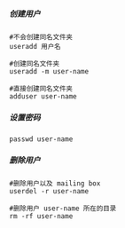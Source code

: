 ##### 创建用户

```vim
#不会创建同名文件夹
useradd 用户名 

#创建同名文件夹
useradd -m user-name

#直接创建同名文件夹
adduser user-name
```
##### 设置密码
`passwd user-name`

##### 删除用户

```vim
#删除用户以及 mailing box
userdel -r user-name

#删除用户 user-name 所在的目录
rm -rf user-name
```